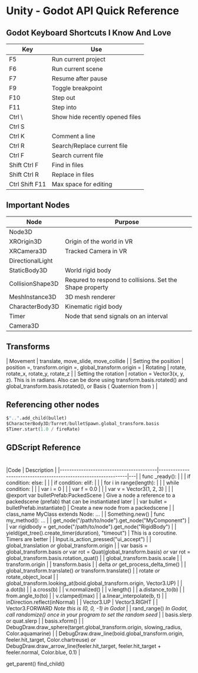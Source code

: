 # Unity - Godot API Quick Reference

## Godot Keyboard Shortcuts I Know And Love

| Key | Use |
|-----|-----|
| F5 | Run current project |
| F6 | Run current scene |
| F7 | Resume after pause |
| F9 | Toggle breakpoint |
| F10 | Step out |
| F11 | Step into |
| Ctrl  \ | Show hide recently opened files |
| Ctrl  S | |
| Ctrl  K | Comment a line |
| Ctrl R | Search/Replace current file |
| Ctrl F | Search current file |
| Shift Ctrl F | Find in files |
| Shift Ctrl R | Replace in files |
| Ctrl Shift F11 | Max space for editing |

## Important Nodes

| Node | Purpose |
| -----| --------|
| Node3D | | Node with a transform |
| XROrigin3D | Origin of the world in VR |
| XRCamera3D | Tracked Camera in VR |
| DirectionalLight | |
| StaticBody3D | World rigid body |
| CollisionShape3D | Requred to respond to collisions. Set the Shape property |
| MeshInstance3D | 3D mesh renderer |
| CharacterBody3D | Kinematic rigid body |
| Timer | Node that send signals on an interval |
| Camera3D | |

## Transforms

| Movement | translate, move_slide, move_collide | 
| Setting the position | position =, transform.origin =, global_transform.origin = 
| Rotating | rotate, rotate_x, rotate_y, rotate_z |
| Setting the rotation | rotation = Vector3(x, y, z). This is in radians. Also can be done using transform.basis.rotated() and global_transform.basis.rotated(), or Basis ( Quaternion from ) | 

## Referencing other nodes

```Python
$"..".add_child(bullet) 
$CharacterBody3D/Turret/bulletSpawn.global_transform.basis
$Timer.start(1.0 / fireRate)
```

## GDScript Reference 

#

|Code | Description                                            |
|-----------------------------------------|----------------------------------------------------------------|---|
| func _ready():                                              |  |
| if condition:  else:                                     |  |
| if condition:  elif:                                     |  |
| for i in range(length):                                  |  |
| while condition:                                          |  |
| var i = 0                                                      | |
| var f = 0.0                                                    | | 
| var v = Vector3(1, 2, 3)                                       | |
| @export var bulletPrefab:PackedScene | Give a node a reference to a packedscene (prefab) that can be instiantiated later | 
| var bullet = bulletPrefab.instantiate() | Create a new node from a packedscene
|
| class_name MyClass extends Node: ...                            |
| Something.new()
| func my_method(): ...                                          |
| get_node("/path/to/node").get_node("MyComponent")               |
| var rigidbody = get_node("/path/to/node").get_node("RigidBody") |
| yield(get_tree().create_timer(duration), "timeout")            | This is a coroutine. Timers are better |
| Input.is_action_pressed("ui_accept")                           |
| global_translation *or* global_transform.origin                                                      |
| var basis = global_transform.basis *or* var rot = Quat(global_transform.basis) *or* var rot = global_transform.basis.rotation_quat()                                       |
| global_transform.basis.scale                                                 |
| transform.origin |
| transform.basis |
| delta *or* get_process_delta_time() |
| global_transform.translate() *or* transform.translate() |
| rotate *or* rotate_object_local |
| global_transform.looking_at(boid.global_transform.origin, Vector3.UP) |
| a.dot(b)                                                 |
| a.cross(b)                                               |
| v.normalized()                                           |
| v.length()                                               |
| a.distance_to(b)                                         |
| from.angle_to(to)                                        |
| v.clamped(max)                                           |
| a.linear_interpolate(b, t)                                |
| inDirection.reflect(inNormal)  | 
| Vector3.UP
| Vector3.RIGHT |
| Vector3.FORWARD *Note this is (0, 0, -1) in Godot* |
| rand_range() *In Godot, call randomize() once in your program to set the random seed* |
| basis.slerp or quat.slerp |
| basis.xform() |
| DebugDraw.draw_sphere(target.global_transform.origin, slowing_radius, Color.aquamarine) |
| DebugDraw.draw_line(boid.global_transform.origin, feeler.hit_target, Color.chartreuse) *or* DebugDraw.draw_arrow_line(feeler.hit_target, feeler.hit_target + feeler.normal, Color.blue, 0.1) |

get_parent()
find_child()